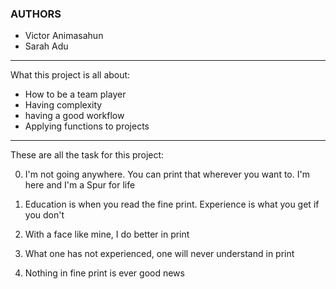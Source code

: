 ### AUTHORS
* Victor Animasahun
* Sarah Adu
---
What this project is all about:
* How to be a team player
* Having complexity
* having a good workflow
* Applying functions to projects
---
These are all the task for this project:

0. I'm not going anywhere. You can print that wherever you want to. I'm here and I'm a Spur for life

1. Education is when you read the fine print. Experience is what you get if you don't

2. With a face like mine, I do better in print

3. What one has not experienced, one will never understand in print

4. Nothing in fine print is ever good news
